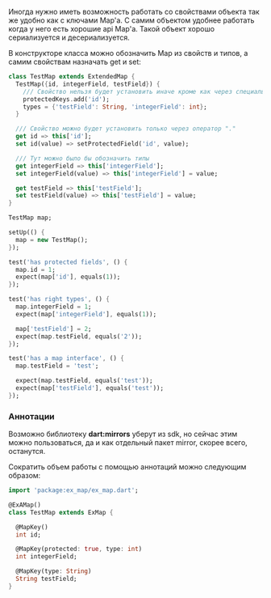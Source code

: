 Иногда нужно иметь возможность работать со свойствами объекта так же удобно как с ключами Map'a. С самим объектом удобнее работать когда у него есть хорошие api Map'a. Такой объект хорошо сериализуется и десериализуется.

В конструкторе классa можно обозначить Map из свойств и типов, а самим свойствам назначать get и set:

```dart
class TestMap extends ExtendedMap {
  TestMap({id, integerField, testField}) {
    /// Свойство нельзя будет установить иначе кроме как через специальный метод
    protectedKeys.add('id');
    types = {'testField': String, 'integerField': int};
  }

  /// Свойство можно будет установить только через оператор "."
  get id => this['id'];
  set id(value) => setProtectedField('id', value);

  /// Тут можно было бы обозначить типы
  get integerField => this['integerField'];
  set integerField(value) => this['integerField'] = value;

  get testField => this['testField'];
  set testField(value) => this['testField'] = value;
}

```

```dart
TestMap map;

setUp(() {
  map = new TestMap();
});

test('has protected fields', () {
  map.id = 1;
  expect(map['id'], equals(1));
});

test('has right types', () {
  map.integerField = 1;
  expect(map['integerField'], equals(1));

  map['testField'] = 2;
  expect(map.testField, equals('2'));
});

test('has a map interface', () {
  map.testField = 'test';

  expect(map.testField, equals('test'));
  expect(map['testField'], equals('test'));
});
```

### Аннотации

 Возможно библиотеку **dart:mirrors** уберут из sdk, но сейчас этим можно пользоваться, да и как отдельный пакет mirror, скорее всего, останутся.

  Сократить объем работы с помощью аннотаций можно следующим образом:
``` dart
import 'package:ex_map/ex_map.dart';

@ExAMap()
class TestMap extends ExMap {

  @MapKey()
  int id;

  @MapKey(protected: true, type: int)
  int integerField;

  @MapKey(type: String)
  String testField;
}

```
